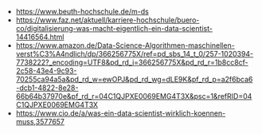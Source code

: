 * https://www.beuth-hochschule.de/m-ds
* https://www.faz.net/aktuell/karriere-hochschule/buero-co/digitalisierung-was-macht-eigentlich-ein-data-scientist-14416564.html
* https://www.amazon.de/Data-Science-Algorithmen-maschinellen-verst%C3%A4ndlich/dp/366256775X/ref=pd_sbs_14_t_0/257-1020394-7738222?_encoding=UTF8&pd_rd_i=366256775X&pd_rd_r=1b8cc8cf-2c58-43e4-9c93-70255ca94a5a&pd_rd_w=ewOPJ&pd_rd_wg=dLE9K&pf_rd_p=a2f6bca6-dcb1-4822-8e28-66b64b37970e&pf_rd_r=04C1QJPXE0069EMG4T3X&psc=1&refRID=04C1QJPXE0069EMG4T3X
* https://www.cio.de/a/was-ein-data-scientist-wirklich-koennen-muss,3577657